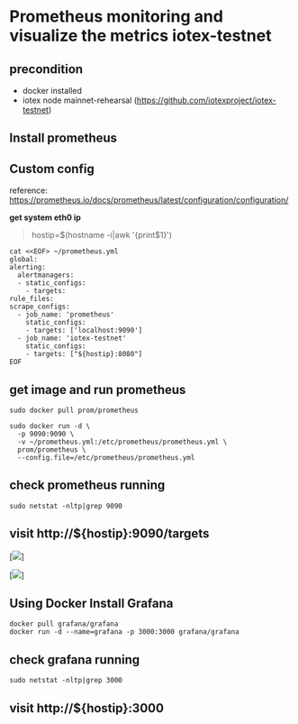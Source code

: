 # Prometheus monitoring and visualize the metrics iotex-testnet

## precondition

- docker installed
- iotex node mainnet-rehearsal (https://github.com/iotexproject/iotex-testnet)

## Install prometheus

## Custom config  
reference: https://prometheus.io/docs/prometheus/latest/configuration/configuration/

**get system eth0 ip**  

> hostip=$(hostname -i|awk '{print$1}')

    cat <<EOF> ~/prometheus.yml
    global:
    alerting:
      alertmanagers:
      - static_configs:
        - targets:
    rule_files:
    scrape_configs:
      - job_name: 'prometheus'
        static_configs:
        - targets: ['localhost:9090']
      - job_name: 'iotex-testnet'
        static_configs:
        - targets: ["${hostip}:8080"]
    EOF

## get image and run prometheus

    sudo docker pull prom/prometheus

    sudo docker run -d \
      -p 9090:9090 \
      -v ~/prometheus.yml:/etc/prometheus/prometheus.yml \
      prom/prometheus \
      --config.file=/etc/prometheus/prometheus.yml

## check prometheus running
    sudo netstat -nltp|grep 9090

## visit http://${hostip}:9090/targets

[![](https://github.com/feigu1984/iotex-testnet/blob/patch-1/monitoring/iotex_targets.png)]

[![](https://github.com/feigu1984/iotex-testnet/blob/patch-1/monitoring/iotex_metric.png)]


## Using Docker Install Grafana

    docker pull grafana/grafana
    docker run -d --name=grafana -p 3000:3000 grafana/grafana

## check grafana running

    sudo netstat -nltp|grep 3000

## visit http://${hostip}:3000
